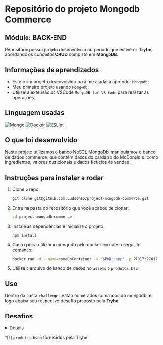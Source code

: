 # Repositório do projeto Mongodb Commerce

## Módulo: BACK-END

 Repositório possuí projeto desenvolvido no período que estive na **Trybe**, abordando os conceitos **CRUD** completo em **MongoDB**.

## Informações de aprendizados

- Este é um projeto desenvolvido para me ajudar a aprender `Mongodb`;
- Meu primeiro projeto usando `Mongodb`;
- Utilizei a extensão do VSCode `MongoDB for VS Code` para realizar as operações.

## Linguagem usadas

[![Mongo][Mongo-logo]][Mongo-url]
[![Docker][Docker-logo]][Docker-url]
[![ESLint][ESLint-logo]][ESLint-url]

## O que foi desenvolvido

Neste projeto utilizamos o banco NoSQL MongoDb, manipulamos o banco de dados commerce, que contém dados do cardápio do McDonald's, como ingredientes, valores nutricionais e dados fictícios de vendas .

## Instruções para instalar e rodar

1. Clone o repo:

    ```bash
    git clone git@github.com:Ludson96/project-mongodb-commerce.git
    ```

1. Entre na pasta do repositório que você acabou de clonar:

    ```bash
    cd project-mongodb-commerce
    ```

1. Instale as dependências e inicialize o projeto:

    ```bash
    npm install
    ```

1. Caso queira utilizar o mongodb pelo docker execute o seguinte comando:

    ```bash
    docker run -d --name=nomeDoContainer -v "$PWD:/app" -p 27017:27017 mongo:5.0;
    ```

1. Utilize o arquivo do banco de dados no `assets` o `produtos.bson`

## Uso

Dentro da pasta `challenges` estão numerados comandos do mongodb, e logo abaixo seu respectivo desafio proposto pela **Trybe**.

## Desafios

<details>

### 1 - Retorne a quantidade de documentos inseridos na coleção `produtos`

- `desafio1.js`

### 2 - Ordene a coleção `produtos` pela quantidade de lanches vendidos em ordem crescente, mostrando apenas o `nome` e a quantidade de lanches `vendidos`

- `desafio2.js`

### 3 - Retorne o lanche mais vendido, mostrando apenas o `nome` e a quantidade do lanche mais vendido

- `desafio3.js`

### 4 - Retorne os lanches que tiveram vendas maiores que `50` e menores que `100`, mostrando apenas o nome e a quantidade de lanches `vendidos` em ordem crescente

- `desafio4.js`

### 5 - Retorne o `nome`, as `curtidas` e `vendidos` dos lanches que tiveram quantidade de `curtidas` igual a `36` ou tenham a quantidade de vendas igual a `85`

- `desafio5.js`

### 6 - Retorne o `nome` e as `curtidas` dos lanches que tiveram curtidas maiores que `10` e menores que `100`

- `desafio6.js`

### 7 - Retorne o `nome` e `vendidos` dos lanches que tenham sido `vendidos` com uma quantidade diferente de `50` e em que o campo `tags` não exista

- `desafio7.js`

### 8 - Delete os lanches com menos de `50` `curtidas` e retorne o `nome` dos lanches que restaram no banco

- `desafio8.js`

### 9 - Retorne o `nome` de todos os lanches que possuam `calorias` abaixo de `500`

- `desafio9.js`.

### 10 - Retorne o `nome` de todos os lanches que tenham o percentual de `proteínas` maior ou igual a `30` e menor ou igual a `40`

- `desafio10.js`

### 11 - Retorne o `nome` do produto, a quantidade de `curtidas` e quantos itens foram `vendidos` dos produtos que não sejam iguais a `Big Mac` e `McChicken`

- `desafio11.js`

### 12 - Adicione `ketchup` aos `ingredientes` para todos os sanduíches menos o `McChicken`, garantindo que não haja duplicidade nos `ingredientes`

- `desafio12.js` duas queries, **nesta ordem**:

1. Crie uma query que adicione `ketchup` aos `ingredientes` para todos os sanduíches menos o `McChicken`, garantindo que não haja duplicidade nos `ingredientes`.

2. Crie uma query que retorne o `nome` e `ingredientes` de todos os documentos.

### 13 - Inclua o campo `criadoPor` em todos os documentos, colocando `Ronald McDonald` no valor desse campo

- `desafio13.js` duas queries, **nesta ordem**:

1. Crie uma query que adicione o campo `criadoPor` em todos os documentos, colocando `"Ronald McDonald"` no valor desse campo.

2. Crie uma query que retorne o `nome` e `criadoPor` de todos os produtos.

### 14 - Crie uma query que retorne todos os lanches que possuem *picles* em seus ingredientes e mostre apenas os `3` primeiros itens contidos no array `valoresNutricionais`

- `desafio14.js`
- Sua query deve retornar apenas os campos `nome`, `ingredientes` e `valoresNutricionais`.

### 15 - Adicione o campo `avaliacao` em todos os documentos da coleção e efetue alterações nesse campo

- `desafio15.js` quatro queries, **nesta ordem**:

1. Crie uma query que inclua o campo `avaliacao` do tipo `NumberInt`, com o valor `0` em todos os documentos da coleção.

2. Crie uma query que incremente o valor do campo `avaliacao` em `5` em todos os sanduíches de carne do tipo `bovino`.

3. Crie uma query que incremente o valor do campo `avaliacao` em `3` em todos os sanduíches de `ave`.

4. Crie uma query que retorne o `nome` e `avaliacao` de todos os sanduíches.

### 16 - Adicione o campo `ultimaModificacao` com a data corrente somente no sanduíche `Big Mac`

- `desafio16.js` duas queries, **nesta ordem**:

1. Crie uma query que inclua somente ao sanduíche `Big Mac` o campo `ultimaModificacao` com a data corrente. Para a data corrente faça uso do tipo `date` ou `timestamp`.

2. Crie uma query que retorne o `nome` de todos os documentos em que o campo `ultimaModificacao` existe.

### 17 - Retorne a quantidade total de produtos em uma nova coleção chamada `resumoProdutos`

- `desafio17.js` duas queries, **nesta ordem**:

1. Crie uma query que insira na coleção `resumoProdutos` um documento com os campos: `franquia` com o valor `McDonalds` e `totalProdutos` com o valor sendo a quantidade total de produtos registrados na coleção `produtos`.

2. Crie uma query que retorne os campos `franquia` e o `totalProdutos` da coleção `resumoProdutos`, resultantes da primeira query.

### 18 - Inclua `bacon` no final da lista de `ingredientes` dos sanduíches `Big Mac` e `Quarteirão com Queijo`

- `desafio18.js` duas queries, **nesta ordem**:

1. Crie uma query que faça a inclusão de `bacon` no final da lista de `ingredientes` dos sanduíches `Big Mac` e `Quarteirão com Queijo`.

2. Crie uma query que retorne o `nome` e `ingredientes` de todos os documentos.

### 19 - Remova o item `cebola` de todos os sanduíches

- `desafio19.js` duas queries, **nesta ordem**:

1. Crie uma query que faça a remoção do item `cebola` em todos os sanduíches.

2. Crie uma query que retorne o `nome` e `ingredientes` de todos os documentos.

### 20 - Remova o primeiro `ingrediente` do sanduíche `Quarteirão com Queijo`

- `desafio20.js` duas queries, **nesta ordem**:

1. Crie uma query que faça a remoção do **primeiro** `ingrediente` no sanduíche `Quarteirão com Queijo`.

2. Crie uma query que retorne o `nome` e `ingredientes` de todos os documentos.

### 21 - Remova o último `ingrediente` do sanduíche `Cheddar McMelt`

- `desafio21.js` duas queries, **nesta ordem**:

1. Crie uma query que faça a remoção do **último** `ingrediente` no sanduíche `Cheddar McMelt`.

2. Crie uma query que retorne o `nome` e `ingredientes` de todos os documentos.

### 22 - Adicione a quantidade de vendas dos sanduíches por dia da semana

- `desafio22.js` quatro queries, **nesta ordem**:

1. Crie uma query que inclua um campo `vendasPorDia` em todos os sanduíches. O valor deste campo deverá ser um **array** com sete posições. Cada uma delas representará um dia da semana, e cada posição iniciará em `0`. O **array** deve seguir a estrutura do exemplo abaixo:

    ```json
    "vendasPorDia": [0, 0, 0, 0, 0, 0, 0]
    ```

    > O primeiro item desse **array** representa as vendas no **domingo**, o segundo item representa as vendas na **segunda-feira**, e assim sucessivamente até chegar ao último item, que representa as vendas no **sábado**.

1. Crie uma query que incremente as vendas de `Big Mac` às **quartas-feiras** em `60`.

1. Crie uma query que incremente as vendas de todos os sanduíches de carne do tipo `bovino` aos **sábados** em `120`.

1. Crie uma query que retorne o `nome` e `vendasPorDia` de todos os documentos.

### 23 - Insira os valores `combo` e `tasty` no **array** `tags` de todos os sanduíches e aproveite para deixar os valores em ordem alfabética ascendente (A a Z)

- `desafio23.js` duas queries, **nesta ordem**:

1. Crie uma query que faça tanto a inserção dos valores `combo` e `tasty` no **array** `tags` de todos os sanduíches. Ordene os valores de `tags` em ordem alfabética ascendente.

2. Crie uma query que retorne o `nome` e `tags` de todos os documentos.

### 24 - Ordene em todos os documentos os valores do **array** `valoresNutricionais` pelo campo `percentual` de forma decrescente

- `desafio24.js` duas queries, **nesta ordem**:

1. Crie uma query que faça em todos os documentos a ordenação dos valores do **array** `valoresNutricionais` pelo campo `percentual` de forma decrescente.

2. Crie uma query que retorne o `nome` e `valoresNutricionais` de todos os documentos.

### 25 - Adicione o valor `muito sódio` ao final do **array** `tags` nos produtos em que o `percentual` de `sódio` seja maior ou igual a `40`

- `desafio25.js` duas queries, **nesta ordem**:

1. Crie uma query que faça a adição do valor `muito sódio` ao final do **array** `tags` nos produtos em que o `percentual` de `sódio` seja maior ou igual a `40`.

2. Crie uma query que retorne o `nome` e `tags` de todos os documentos.

### 26 - Adicione o valor `contém sódio` ao final do **array** `tags` nos produtos em que o `percentual` de `sódio` seja maior do que `20` e menor do que `40`

- `desafio26.js` duas queries, **nesta ordem**:

1. Crie uma query que faça a adição do valor `contém sódio` ao final do **array** `tags` nos produtos em que o `percentual` de `sódio` seja maior do que `20` e menor do que `40`.

2. Crie uma query que retorne o `nome` e `tags` de todos os documentos.

### 27 - Conte quantos produtos contém `Mc` no nome, sem considerar letras maiúsculas ou minúsculas

- `desafio27.js`

### 28 - Conte quantos produtos têm `4` ingredientes

- `desafio28.js`

### 29 - Renomeie o campo `descricao` para `descricaoSite` em todos os documentos

- `desafio29.js` duas queries, **nesta ordem**:

1. Crie uma query que faça a renomeação do campo `descricao` para `descricaoSite` em todos os documentos.

2. Crie uma query que retorne o `nome` e `descricaoSite` de todos os documentos.

### 30 - Remova o campo `curtidas` do item `Big Mac`

- `desafio30.js` duas queries, **nesta ordem**:

1. Crie uma query que faça a remoção do campo `curtidas` do item `Big Mac`.

2. Crie uma query que retorne o `nome` para todos os documentos e `curtidas` (exceto para `Big Mac`).

### 31 - Retorne o `nome` dos sanduíches em que o número de `curtidas` é maior que o número de sanduíches `vendidos`

- `desafio31.js`

### 32 - Retorne o `nome` e a quantidade de vendas (`vendidos`) dos sanduíches em que o número de vendas é múltiplo de `5`

- `desafio32.js`

</details>

^[1] `produtos.bson` fornecidos pela Trybe.

[Mongo-url]:https://www.mongodb.com/
[Mongo-logo]: https://img.shields.io/badge/MongoDB-%234ea94b.svg?style=for-the-badge&logo=mongodb&logoColor=white
[Docker-logo]: https://img.shields.io/badge/docker-%230db7ed.svg?style=for-the-badge&logo=docker&logoColor=white
[Docker-url]: https://www.docker.com
[ESLint-logo]: https://img.shields.io/badge/ESLint-4B3263?style=for-the-badge&logo=eslint&logoColor=white
[ESLint-url]: https://eslint.org/
